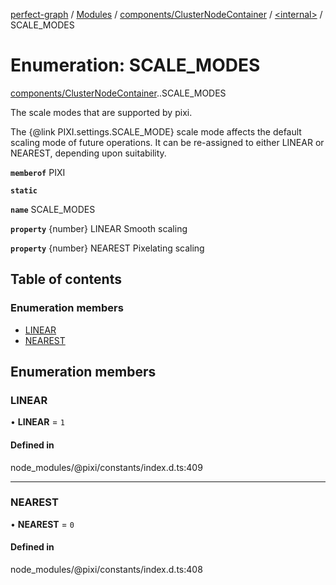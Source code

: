 [perfect-graph](../README.md) / [Modules](../modules.md) / [components/ClusterNodeContainer](../modules/components_ClusterNodeContainer.md) / [<internal\>](../modules/components_ClusterNodeContainer._internal_.md) / SCALE\_MODES

# Enumeration: SCALE\_MODES

[components/ClusterNodeContainer](../modules/components_ClusterNodeContainer.md).[<internal>](../modules/components_ClusterNodeContainer._internal_.md).SCALE_MODES

The scale modes that are supported by pixi.

The {@link PIXI.settings.SCALE_MODE} scale mode affects the default scaling mode of future operations.
It can be re-assigned to either LINEAR or NEAREST, depending upon suitability.

**`memberof`** PIXI

**`static`**

**`name`** SCALE_MODES

**`property`** {number} LINEAR Smooth scaling

**`property`** {number} NEAREST Pixelating scaling

## Table of contents

### Enumeration members

- [LINEAR](components_ClusterNodeContainer._internal_.SCALE_MODES.md#linear)
- [NEAREST](components_ClusterNodeContainer._internal_.SCALE_MODES.md#nearest)

## Enumeration members

### LINEAR

• **LINEAR** = `1`

#### Defined in

node_modules/@pixi/constants/index.d.ts:409

___

### NEAREST

• **NEAREST** = `0`

#### Defined in

node_modules/@pixi/constants/index.d.ts:408
